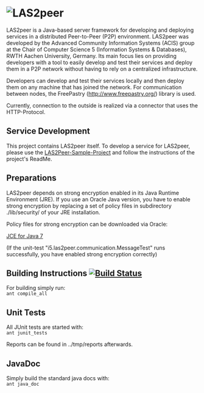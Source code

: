 ![LAS2peer](https://raw.github.com/rwth-acis/LAS2peer/master/img/las2peer_logo.png)
=================
LAS2peer is a Java-based server framework for developing and deploying services in a distributed Peer-to-Peer (P2P) environment. LAS2peer was developed by the Advanced Community Information Systems (ACIS) group at the Chair of Computer Science 5 (Information Systems & Databases), RWTH Aachen University, Germany. Its main focus lies on providing developers with a tool to easily develop and test their services and deploy them in a P2P network without having to rely on a centralized infrastructure.

Developers can develop and test their services locally and then deploy them on any machine that has joined the network. For communication between nodes, the FreePastry (http://www.freepastry.org/) library is used.

Currently, connection to the outside is realized via a connector that uses the HTTP-Protocol.

Service Development
-----------------------
This project contains LAS2peer itself. To develop a service for LAS2peer, please use the 
[LAS2Peer-Sample-Project](https://github.com/rwth-acis/LAS2peer-Sample-Service/) and follow the instructions of the project's ReadMe.

Preparations
-----------------------

LAS2peer depends on strong encryption enabled in its Java Runtime Environment (JRE).
If you use an Oracle Java version, you have to enable strong encryption by replacing a set of policy files in subdirectory ./lib/security/ of your JRE installation.

Policy files for strong encryption can be downloaded via Oracle:

[JCE for Java 7](http://www.oracle.com/technetwork/java/javase/downloads/jce-7-download-432124.html "JCE-7")

(If the unit-test "i5.las2peer.communication.MessageTest" runs successfully, you have enabled strong encryption correctly)


Building Instructions [![Build Status](https://travis-ci.org/rwth-acis/LAS2peer.png?branch=master)](https://travis-ci.org/rwth-acis/LAS2peer)
----------------------

For building simply run:  
    ```ant compile_all```


Unit Tests
-----------

All JUnit tests are started with:  
    ```ant junit_tests```

Reports can be found in ../tmp/reports afterwards.


JavaDoc
----------

Simply build the standard java docs with:  
    ```ant java_doc```
